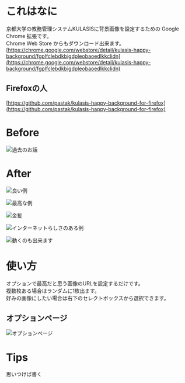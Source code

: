 # これはなに

京都大学の教務管理システムKULASISに背景画像を設定するための Google Chrome 拡張です。  
Chrome Web Store からもダウンロード出来ます。  
[https://chrome.google.com/webstore/detail/kulasis-happy-background/fgplfclebdkbigdpleobaoedlkkclidn](https://chrome.google.com/webstore/detail/kulasis-happy-background/fgplfclebdkbigdpleobaoedlkkclidn)

## Firefoxの人

[https://github.com/pastak/kulasis-happy-background-for-firefox](https://github.com/pastak/kulasis-happy-background-for-firefox)

# Before

![過去のお話](http://gyazo.com/10496771b0ec683a3e2596149c012df3.png)

# After

![良い例](http://gyazo.com/9a152c5422bedeb74b97e721e700e546.png)

![最高な例](http://gyazo.com/ed072bac65d0f9978ee0b726212bcead.png)

![金髪](http://gyazo.com/0243630f63ad388a10204290c433a5b5.png)

![インターネットらしさのある例](http://gyazo.com/8d0d88a534921cf5177e40ceea5e378d.png)

![動くのも出来ます](http://gifzo.net/yBlReoIb2X.gif)

# 使い方

オプションで最高だと思う画像のURLを設定するだけです。  
複数枚ある場合はランダムに1枚出ます。  
好みの画像にしたい場合は右下のセレクトボックスから選択できます。

## オプションページ

![オプションページ](http://gyazo.com/1d7ed7a1ca06677add58182cca811b87.png)

# Tips

思いつけば書く
